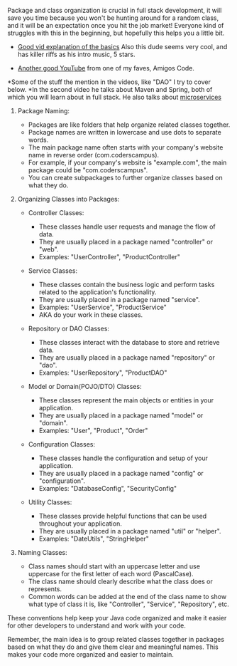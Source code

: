 Package and class organization is crucial in full stack development, it will save you time because you won't be hunting around for a random class, and it will be an expectation once you hit the job market! Everyone kind of struggles with this in the beginning, but hopefully this helps you a little bit.

- [Good vid explanation of the basics](https://youtu.be/aw8MGOXUSXY?si=edbz_Ng6yeIzeq9k) Also this dude seems very cool, and has killer riffs as his intro music, 5 stars.

- [Another good YouTube](https://youtu.be/DoK3-9V5HRE?si=9Zr78H_pKWxO-Hb4) from one of my faves, Amigos Code.
  

*Some of the stuff the mention in the videos, like "DAO" I try to cover below. 
*In the second video he talks about Maven and Spring, both of which you will learn about in full stack. He also talks about [microservices](../item/MICROSERVICES.md)



1. Package Naming:

   - Packages are like folders that help organize related classes together.
   - Package names are written in lowercase and use dots to separate words.
   - The main package name often starts with your company's website name in reverse order (com.coderscampus).
   - For example, if your company's website is "example.com", the main package could be "com.coderscampus".
   - You can create subpackages to further organize classes based on what they do.

2. Organizing Classes into Packages:

   - Controller Classes:

     - These classes handle user requests and manage the flow of data.
     - They are usually placed in a package named "controller" or "web".
     - Examples: "UserController", "ProductController"

   - Service Classes:

     - These classes contain the business logic and perform tasks related to the application's functionality.
     - They are usually placed in a package named "service".
     - Examples: "UserService", "ProductService"
     - AKA do your work in these classes.

   - Repository or DAO Classes:

     - These classes interact with the database to store and retrieve data.
     - They are usually placed in a package named "repository" or "dao".
     - Examples: "UserRepository", "ProductDAO"

   - Model or Domain(POJO/DTO) Classes:

     - These classes represent the main objects or entities in your application.
     - They are usually placed in a package named "model" or "domain".
     - Examples: "User", "Product", "Order"

   - Configuration Classes:

     - These classes handle the configuration and setup of your application.
     - They are usually placed in a package named "config" or "configuration".
     - Examples: "DatabaseConfig", "SecurityConfig"

   - Utility Classes:

     - These classes provide helpful functions that can be used throughout your application.
     - They are usually placed in a package named "util" or "helper".
     - Examples: "DateUtils", "StringHelper"

3. Naming Classes:

   - Class names should start with an uppercase letter and use uppercase for the first letter of each word (PascalCase).
   - The class name should clearly describe what the class does or represents.
   - Common words can be added at the end of the class name to show what type of class it is, like "Controller", "Service", "Repository", etc.

These conventions help keep your Java code organized and make it easier for other developers to understand and work with your code.

Remember, the main idea is to group related classes together in packages based on what they do and give them clear and meaningful names. This makes your code more organized and easier to maintain. 
